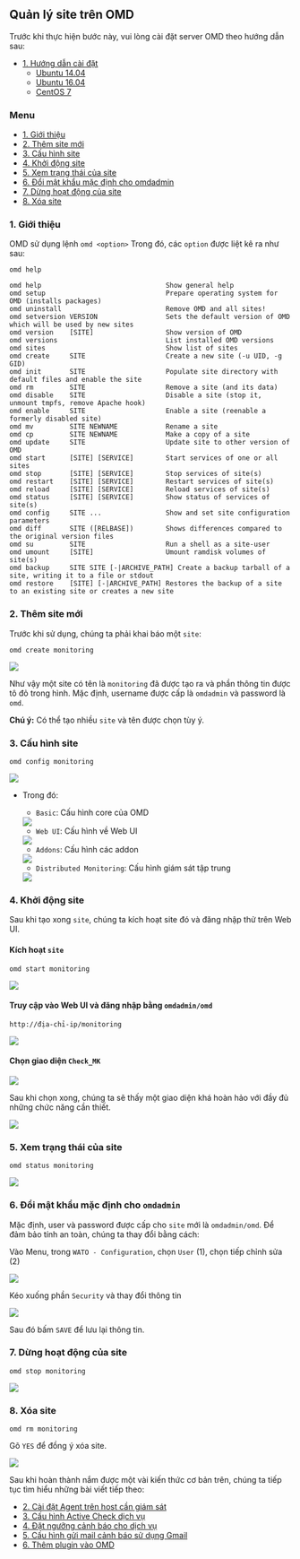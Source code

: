 ## Quản lý site trên OMD

Trước khi thực hiện bước này, vui lòng cài đặt server OMD theo hướng dẫn sau: 

- [1. Hướng dẫn cài đặt](../README.md#1)
	- [Ubuntu 14.04](1.3.Setup-OMD-U14.04.md)
	- [Ubuntu 16.04](1.2.Setup-OMD-U16.04.md)
	- [CentOS 7](1.1.Setup-OMD-CentOS7.md)

### Menu

- [1. Giới thiệu](#1)
- [2. Thêm site mới](#2)
- [3. Cấu hình site](#3)
- [4. Khởi động site](#4)
- [5. Xem trạng thái của site](#5)
- [6. Đổi mật khẩu mặc định cho omdadmin](#6)
- [7. Dừng hoạt động của site](#7)
- [8. Xóa site](#8)

<a name="1" ></a>
### 1. Giới thiệu

OMD sử dụng lệnh `omd <option>`
Trong đó, các `option` được liệt kê ra như sau:

```
omd help
```

```
omd help                               Show general help
omd setup                              Prepare operating system for OMD (installs packages)
omd uninstall                          Remove OMD and all sites!
omd setversion VERSION                 Sets the default version of OMD which will be used by new sites
omd version    [SITE]                  Show version of OMD
omd versions                           List installed OMD versions
omd sites                              Show list of sites
omd create     SITE                    Create a new site (-u UID, -g GID)
omd init       SITE                    Populate site directory with default files and enable the site
omd rm         SITE                    Remove a site (and its data)
omd disable    SITE                    Disable a site (stop it, unmount tmpfs, remove Apache hook)
omd enable     SITE                    Enable a site (reenable a formerly disabled site)
omd mv         SITE NEWNAME            Rename a site
omd cp         SITE NEWNAME            Make a copy of a site
omd update     SITE                    Update site to other version of OMD
omd start      [SITE] [SERVICE]        Start services of one or all sites
omd stop       [SITE] [SERVICE]        Stop services of site(s)
omd restart    [SITE] [SERVICE]        Restart services of site(s)
omd reload     [SITE] [SERVICE]        Reload services of site(s)
omd status     [SITE] [SERVICE]        Show status of services of site(s)
omd config     SITE ...                Show and set site configuration parameters
omd diff       SITE ([RELBASE])        Shows differences compared to the original version files
omd su         SITE                    Run a shell as a site-user
omd umount     [SITE]                  Umount ramdisk volumes of site(s)
omd backup     SITE SITE [-|ARCHIVE_PATH] Create a backup tarball of a site, writing it to a file or stdout
omd restore    [SITE] [-|ARCHIVE_PATH] Restores the backup of a site to an existing site or creates a new site
```
<a name="2" ></a>
### 2. Thêm site mới

Trước khi sử dụng, chúng ta phải khai báo một `site`:

```
omd create monitoring
```

<img src="../images/3.info-site.png" />

Như vậy một site có tên là `monitoring` đã được tạo ra và phần thông tin được tô đỏ trong hình. Mặc định, username được cấp là `omdadmin` và password là `omd`.

**Chú ý:** Có thể tạo nhiều `site` và tên được chọn tùy ý.

<a name="3" ></a>
### 3. Cấu hình site

```
omd config monitoring
```

<img src="../images/22-site-config-1.png" />

- Trong đó:
	- `Basic`: Cấu hình core của OMD
	
	<img src="../images/22-site-config-basic.png" />
	
	- `Web UI`: Cấu hình về Web UI
	
	<img src="../images/22-site-config-gui.png" />
	
	- `Addons`: Cấu hình các addon
	
	<img src="../images/22-site-config-addons.png" />
	
	- `Distributed Monitoring`: Cấu hình giám sát tập trung
	
	<img src="../images/22-site-config-dm.png" />

<a name="4" ></a>
### 4. Khởi động site

Sau khi tạo xong `site`, chúng ta kích hoạt site đó và đăng nhập thử trên Web UI.

#### Kích hoạt `site`
    
```
omd start monitoring
```

<img src="../images/4.active-site.png" />

#### Truy cập vào Web UI và đăng nhập bằng `omdadmin/omd`
   
```
http://địa-chỉ-ip/monitoring
```

<img src="../images/5.webui1.png" />
   
#### Chọn giao diện `Check_MK`
   
<img src="../images/6.webui2-checkmk.png" />

Sau khi chọn xong, chúng ta sẽ thấy một giao diện khá hoàn hảo với đầy đủ những chức năng cần thiết.

<img src="../images/7.webui-main.png" />

<a name="5" ></a>
### 5. Xem trạng thái của site

```
omd status monitoring
```

<img src="../images/22-site-status.png" />


<a name="6" ></a>
### 6. Đổi mật khẩu mặc định cho `omdadmin`

Mặc định, user và password được cấp cho `site` mới là `omdadmin/omd`. Để đảm bảo tính an toàn, chúng ta thay đổi bằng cách:

Vào Menu, trong `WATO - Configuration`, chọn `User` (1), chọn tiếp chỉnh sửa (2)

<img src="../images/8.paas1.png" />

Kéo xuống phần `Security` và thay đổi thông tin

<img src="../images/8.paas2.png" />

Sau đó bấm `SAVE` để lưu lại thông tin.

<a name="7" ></a>
### 7. Dừng hoạt động của site

```
omd stop monitoring
```

<img src="../images/22-site-stop.png" />

<a name="8" ></a>
### 8. Xóa site

```
omd rm monitoring
```

Gõ `YES` để đồng ý xóa site.

<img src="../images/22-site-remove.png" />

Sau khi hoàn thành nắm được một vài kiến thức cơ bản trên, chúng ta tiếp tục tìm hiểu những bài viết tiếp theo:

- [2. Cài đặt Agent trên host cần giám sát](2.Install-agent.md)
- [3. Cấu hình Active Check dịch vụ](3.Active-check.md)
- [4. Đặt ngưỡng cảnh báo cho dịch vụ](4.Set-threshold.md)
- [5. Cấu hình gửi mail cảnh báo sử dụng Gmail](5.Send-Noitify.md)
- [6. Thêm plugin vào OMD](6.Add-plugins.md)